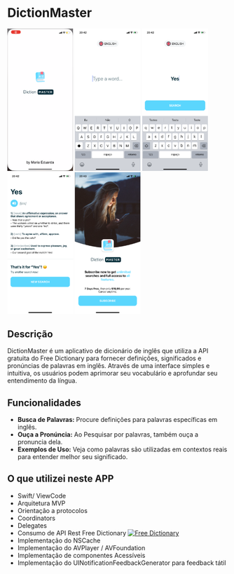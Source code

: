 # DictionMaster

<div>
<img src="/Result/splash.PNG" alt="Search Blank" width="150" height="auto">
<img src="/Result/search-blank.PNG" alt="Search Blank" width="150" height="auto">
<img src="/Result/search-filled.PNG" alt="Search Filled"  width="150" height="auto">
<img src="/Result/search-result.PNG" alt="Search Result" width="150" height="auto">
<img src="/Result/purchase.PNG" alt="Purchase" width="150" height="auto">
</div>

## Descrição

DictionMaster é um aplicativo de dicionário de inglês que utiliza a API gratuita do Free Dictionary para fornecer definições, significados e pronúncias de palavras em inglês. Através de uma interface simples e intuitiva, os usuários podem aprimorar seu vocabulário e aprofundar seu entendimento da língua.

## Funcionalidades

- **Busca de Palavras:** Procure definições para palavras específicas em inglês.
- **Ouça a Pronúncia:** Ao Pesquisar por palavras, também ouça a pronuncia dela.
- **Exemplos de Uso:** Veja como palavras são utilizadas em contextos reais para entender melhor seu significado.

## O que utilizei neste APP

- Swift/ ViewCode
- Arquitetura MVP
- Orientação a protocolos
- Coordinators
- Delegates
- Consumo de API Rest Free Dictionary
[![Free Dictionary](https://img.shields.io/badge/Free%20Dictionary-Visit-9cf)](https://dictionaryapi.dev)
- Implementação do NSCache
- Implementação do AVPlayer / AVFoundation
- Implementação de componentes Acessíveis
- Implementação do UINotificationFeedbackGenerator para feedback tátil
